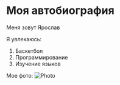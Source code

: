 # Моя автобиография

Меня зовут Ярослав

Я увлекаюсь:
1. Баскетбол
2. Программирование
3. Изучение языков


Мое фото:
![Photo](https://avatars.mds.yandex.net/get-kinopoisk-image/10671298/fcf15250-d7b3-40e8-a807-50a348a90e8a/220x330)